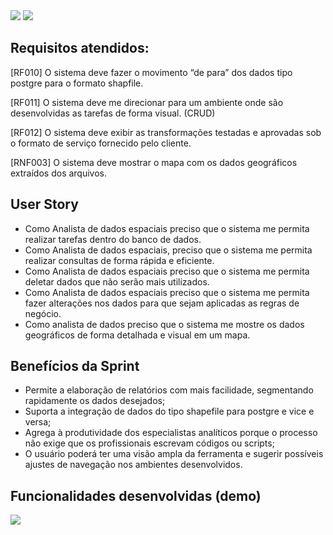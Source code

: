 <img src="https://github.com/marciosousa4/GEOFPI---Projeto-Integrador/blob/master/Loading%20images/Sprint%203.png?raw=true"/>

<img src="https://github.com/marciosousa4/GEOFPI---Projeto-Integrador/blob/master/Loading%20images/Card%20Sprint%203.png?raw=true"/>

## Requisitos atendidos:

[RF010] O sistema deve fazer o movimento “de para” dos dados tipo postgre para o formato shapfile.

[RF011] O sistema deve me direcionar para um ambiente onde são desenvolvidas as tarefas de forma visual. (CRUD)

[RF012] O sistema deve exibir as transformações testadas e aprovadas sob o formato de serviço fornecido pelo cliente. 

[RNF003] O sistema deve mostrar o mapa com os dados geográficos extraídos dos arquivos.

## User Story
*  Como Analista de dados espaciais preciso que o sistema me permita realizar tarefas dentro do banco de dados. 
* Como Analista de dados espaciais, preciso que o sistema me permita realizar consultas de forma rápida e eficiente. 
* Como Analista de dados espaciais preciso que o sistema me permita deletar dados que não serão mais utilizados. 
* Como Analista de dados espaciais preciso que o sistema me permita fazer alterações nos dados para que sejam aplicadas as regras de negócio. 
* Como analista de dados preciso que o sistema me mostre os dados geográficos de forma detalhada e visual em um mapa.


## Benefícios da Sprint
* Permite a elaboração de relatórios com mais facilidade, segmentando rapidamente os dados desejados;
* Suporta a integração de dados do tipo shapefile para postgre e vice e versa;
* Agrega à produtividade dos especialistas analíticos porque o processo não exige que os profissionais escrevam códigos ou scripts;
* O usuário poderá ter uma visão ampla da ferramenta e sugerir possíveis ajustes de navegação nos ambientes desenvolvidos.

## Funcionalidades desenvolvidas (demo)

<img src="https://github.com/marciosousa4/GEOFPI---Projeto-Integrador/blob/master/Loading%20images/GEOFPI(funcionalidades%20novas).gif?raw=true
"/>
